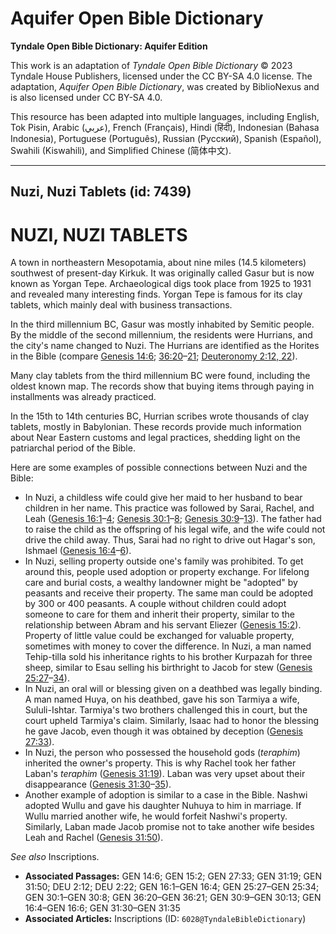 # Aquifer Open Bible Dictionary

**Tyndale Open Bible Dictionary: Aquifer Edition**

This work is an adaptation of *Tyndale Open Bible Dictionary* © 2023 Tyndale House Publishers, licensed under the CC BY\-SA 4\.0 license. The adaptation, *Aquifer Open Bible Dictionary*, was created by BiblioNexus and is also licensed under CC BY\-SA 4\.0\.

This resource has been adapted into multiple languages, including English, Tok Pisin, Arabic (عربي), French (Français), Hindi (हिंदी), Indonesian (Bahasa Indonesia), Portuguese (Português), Russian (Русский), Spanish (Español), Swahili (Kiswahili), and Simplified Chinese (简体中文).



--------------------------------

## Nuzi, Nuzi Tablets (id: 7439)

NUZI, NUZI TABLETS
==================

A town in northeastern Mesopotamia, about nine miles (14\.5 kilometers) southwest of present\-day Kirkuk. It was originally called Gasur but is now known as Yorgan Tepe. Archaeological digs took place from 1925 to 1931 and revealed many interesting finds. Yorgan Tepe is famous for its clay tablets, which mainly deal with business transactions.

In the third millennium BC, Gasur was mostly inhabited by Semitic people. By the middle of the second millennium, the residents were Hurrians, and the city's name changed to Nuzi. The Hurrians are identified as the Horites in the Bible (compare [Genesis 14:6](https://ref.ly/Gen14:6); [36:20](https://ref.ly/Gen36:20-Gen36:21)–[21](https://ref.ly/Gen36:20-Gen36:21); [Deuteronomy 2:12, 22](https://ref.ly/Deut2:12,Deut2:22)).

Many clay tablets from the third millennium BC were found, including the oldest known map. The records show that buying items through paying in installments was already practiced.

In the 15th to 14th centuries BC, Hurrian scribes wrote thousands of clay tablets, mostly in Babylonian. These records provide much information about Near Eastern customs and legal practices, shedding light on the patriarchal period of the Bible.

Here are some examples of possible connections between Nuzi and the Bible:

* In Nuzi, a childless wife could give her maid to her husband to bear children in her name. This practice was followed by Sarai, Rachel, and Leah ([Genesis 16:1](https://ref.ly/Gen16:1-Gen16:4)–[4](https://ref.ly/Gen16:1-Gen16:4); [Genesis 30:1](https://ref.ly/Gen30:1-Gen30:8)–[8](https://ref.ly/Gen30:1-Gen30:8); [Genesis 30:9](https://ref.ly/Gen30:9-Gen30:13)–[13](https://ref.ly/Gen30:9-Gen30:13)). The father had to raise the child as the offspring of his legal wife, and the wife could not drive the child away. Thus, Sarai had no right to drive out Hagar's son, Ishmael ([Genesis 16:4](https://ref.ly/Gen16:4-Gen16:6)–[6](https://ref.ly/Gen16:4-Gen16:6)).
* In Nuzi, selling property outside one's family was prohibited. To get around this, people used adoption or property exchange. For lifelong care and burial costs, a wealthy landowner might be "adopted" by peasants and receive their property. The same man could be adopted by 300 or 400 peasants. A couple without children could adopt someone to care for them and inherit their property, similar to the relationship between Abram and his servant Eliezer ([Genesis 15:2](https://ref.ly/Gen15:2)). Property of little value could be exchanged for valuable property, sometimes with money to cover the difference. In Nuzi, a man named Tehip\-tilla sold his inheritance rights to his brother Kurpazah for three sheep, similar to Esau selling his birthright to Jacob for stew ([Genesis 25:27](https://ref.ly/Gen25:27-Gen25:34)–[34](https://ref.ly/Gen25:27-Gen25:34)).
* In Nuzi, an oral will or blessing given on a deathbed was legally binding. A man named Huya, on his deathbed, gave his son Tarmiya a wife, Sululi\-Ishtar. Tarmiya's two brothers challenged this in court, but the court upheld Tarmiya's claim. Similarly, Isaac had to honor the blessing he gave Jacob, even though it was obtained by deception ([Genesis 27:33](https://ref.ly/Gen27:33)).
* In Nuzi, the person who possessed the household gods (*teraphim*) inherited the owner's property. This is why Rachel took her father Laban's *teraphim* ([Genesis 31:19](https://ref.ly/Gen31:19)). Laban was very upset about their disappearance ([Genesis 31:30](https://ref.ly/Gen31:30-Gen31:35)–[35](https://ref.ly/Gen31:30-Gen31:35)).
* Another example of adoption is similar to a case in the Bible. Nashwi adopted Wullu and gave his daughter Nuhuya to him in marriage. If Wullu married another wife, he would forfeit Nashwi's property. Similarly, Laban made Jacob promise not to take another wife besides Leah and Rachel ([Genesis 31:50](https://ref.ly/Gen31:50)).

*See also* Inscriptions.

* **Associated Passages:** GEN 14:6; GEN 15:2; GEN 27:33; GEN 31:19; GEN 31:50; DEU 2:12; DEU 2:22; GEN 16:1–GEN 16:4; GEN 25:27–GEN 25:34; GEN 30:1–GEN 30:8; GEN 36:20–GEN 36:21; GEN 30:9–GEN 30:13; GEN 16:4–GEN 16:6; GEN 31:30–GEN 31:35
* **Associated Articles:** Inscriptions (ID: `6028@TyndaleBibleDictionary`)

